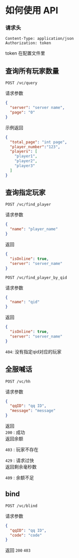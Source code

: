 # 如何使用 API

### 请求头
```text
Content-Type: application/json
Authorization: token
```
token 在配置文件里

## 查询所有玩家数量
````text
POST /vc/query
````
请求参数
```json
{
  "server": "server name",
  "page": "0"
}
```
示例返回
```json
{
  "total_page": "int page",
  "player_number":"123",
  "players": [
    "player1",
    "player2",
    "player3"
  ]
}
```

## 查询指定玩家
````text
POST /vc/find_player
````
请求参数
```json
{
  "name": "player_name"
}
```
返回
```json
{
  "isOnline": true,
  "server": "server_name"
}
```

````text
POST /vc/find_player_by_qid
````
请求参数
```json
{
  "name": "qid"
}
```
返回
```json
{
  "isOnline": true,
  "server": "server_name"
}
```
```404```: 没有指定qid对应的玩家

## 全服喊话
````text
POST /vc/hh
````
请求参数
```json
{
  "qqID": "qq ID",
  "message": "message"
}
```
返回  
```200``` : 成功  
返回余额  

```403``` : 玩家不存在  

```429``` : 请求过快  
返回剩余毫秒数  

```409``` : 余额不足


## bind
````text
POST /vc/blind
````

请求参数
```json
{
  "qqID": "qq ID",
  "code": "code"
}
```
返回
```200```
```403```